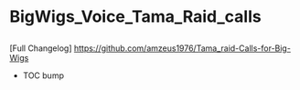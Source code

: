 # BigWigs_Voice_Tama_Raid_calls
## 
[Full Changelog]
https://github.com/amzeus1976/Tama_raid-Calls-for-Big-Wigs
- TOC bump  
